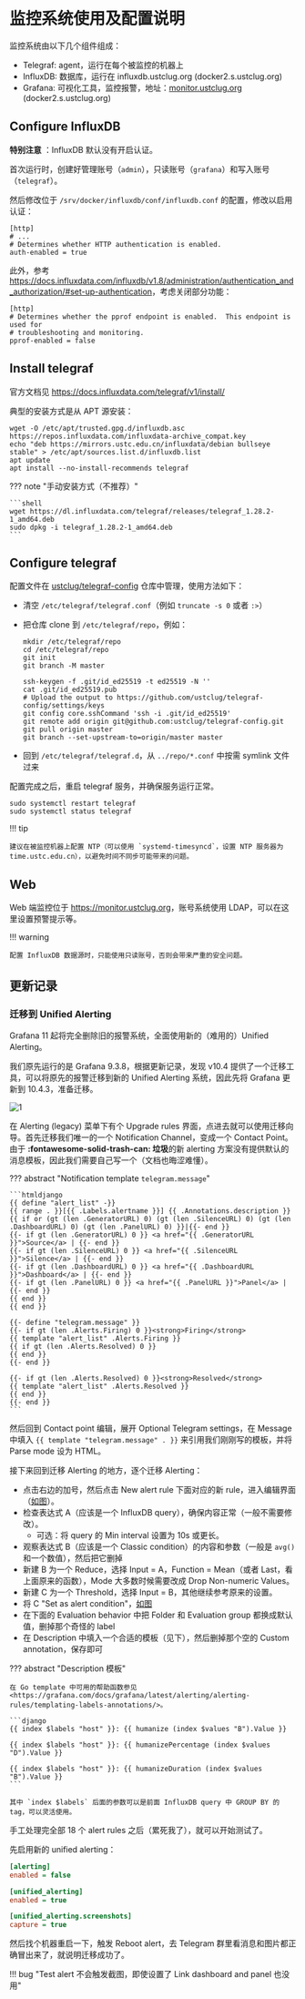 # 监控系统使用及配置说明

监控系统由以下几个组件组成：

- Telegraf: agent，运行在每个被监控的机器上
- InfluxDB: 数据库，运行在 influxdb.ustclug.org (docker2.s.ustclug.org)
- Grafana: 可视化工具，监控报警，地址：[monitor.ustclug.org](https://monitor.ustclug.org) (docker2.s.ustclug.org)

## Configure InfluxDB

**特别注意** ：InfluxDB 默认没有开启认证。

首次运行时，创建好管理账号（`admin`），只读账号（`grafana`）和写入账号（`telegraf`）。

然后修改位于 `/srv/docker/influxdb/conf/influxdb.conf` 的配置，修改以启用认证：

```shell title="/srv/docker/influxdb/conf/influxdb.conf"
[http]
# ...
# Determines whether HTTP authentication is enabled.
auth-enabled = true
```

此外，参考 <https://docs.influxdata.com/influxdb/v1.8/administration/authentication_and_authorization/#set-up-authentication>，考虑关闭部分功能：

```shell title="/srv/docker/influxdb/conf/influxdb.conf"
[http]
# Determines whether the pprof endpoint is enabled.  This endpoint is used for
# troubleshooting and monitoring.
pprof-enabled = false
```

## Install telegraf

官方文档见 <https://docs.influxdata.com/telegraf/v1/install/>

典型的安装方式是从 APT 源安装：

```shell
wget -O /etc/apt/trusted.gpg.d/influxdb.asc https://repos.influxdata.com/influxdata-archive_compat.key
echo "deb https://mirrors.ustc.edu.cn/influxdata/debian bullseye stable" > /etc/apt/sources.list.d/influxdb.list
apt update
apt install --no-install-recommends telegraf
```

??? note "手动安装方式（不推荐）"

    ```shell
    wget https://dl.influxdata.com/telegraf/releases/telegraf_1.28.2-1_amd64.deb
    sudo dpkg -i telegraf_1.28.2-1_amd64.deb
    ```

## Configure telegraf

配置文件在 [ustclug/telegraf-config](https://github.com/ustclug/telegraf-config) 仓库中管理，使用方法如下：

- 清空 `/etc/telegraf/telegraf.conf`（例如 `truncate -s 0` 或者 `:>`）
- 把仓库 clone 到 `/etc/telegraf/repo`，例如：

    ```shell
    mkdir /etc/telegraf/repo
    cd /etc/telegraf/repo
    git init
    git branch -M master

    ssh-keygen -f .git/id_ed25519 -t ed25519 -N ''
    cat .git/id_ed25519.pub
    # Upload the output to https://github.com/ustclug/telegraf-config/settings/keys
    git config core.sshCommand 'ssh -i .git/id_ed25519'
    git remote add origin git@github.com:ustclug/telegraf-config.git
    git pull origin master
    git branch --set-upstream-to=origin/master master
    ```

- 回到 `/etc/telegraf/telegraf.d`，从 `../repo/*.conf` 中按需 symlink 文件过来

配置完成之后，重启 telegraf 服务，并确保服务运行正常。

```shell
sudo systemctl restart telegraf
sudo systemctl status telegraf
```

!!! tip

    建议在被监控机器上配置 NTP（可以使用 `systemd-timesyncd`，设置 NTP 服务器为 time.ustc.edu.cn），以避免时间不同步可能带来的问题。

## Web

Web 端监控位于 <https://monitor.ustclug.org>，账号系统使用 LDAP，可以在这里设置预警提示等。

!!! warning

    配置 InfluxDB 数据源时，只能使用只读账号，否则会带来严重的安全问题。

## 更新记录

### 迁移到 Unified Alerting

Grafana 11 起将完全删除旧的报警系统，全面使用新的（难用的）Unified Alerting。

我们原先运行的是 Grafana 9.3.8，根据更新记录，发现 v10.4 提供了一个迁移工具，可以将原先的报警迁移到新的 Unified Alerting 系统，因此先将 Grafana 更新到 10.4.3，准备迁移。

![1](https://ftp.lug.ustc.edu.cn/misc/grafana-alert-upgrade/upgrade-list.png)

在 Alerting (legacy) 菜单下有个 Upgrade rules 界面，点进去就可以使用迁移向导。首先迁移我们唯一的一个 Notification Channel，变成一个 Contact Point。由于 **:fontawesome-solid-trash-can: 垃圾**的新 alerting 方案没有提供默认的消息模板，因此我们需要自己写一个（文档也晦涩难懂）。

??? abstract "Notification template `telegram.message`"

    ```htmldjango
    {{ define "alert_list" -}}
    {{ range . }}[{{ .Labels.alertname }}] {{ .Annotations.description }}
    {{ if or (gt (len .GeneratorURL) 0) (gt (len .SilenceURL) 0) (gt (len .DashboardURL) 0) (gt (len .PanelURL) 0) }}|{{- end }}
    {{- if gt (len .GeneratorURL) 0 }} <a href="{{ .GeneratorURL }}">Source</a> | {{- end }}
    {{- if gt (len .SilenceURL) 0 }} <a href="{{ .SilenceURL }}">Silence</a> | {{- end }}
    {{- if gt (len .DashboardURL) 0 }} <a href="{{ .DashboardURL }}">Dashboard</a> | {{- end }}
    {{- if gt (len .PanelURL) 0 }} <a href="{{ .PanelURL }}">Panel</a> | {{- end }}
    {{ end }}
    {{ end }}

    {{- define "telegram.message" }}
    {{- if gt (len .Alerts.Firing) 0 }}<strong>Firing</strong>
    {{ template "alert_list" .Alerts.Firing }}
    {{ if gt (len .Alerts.Resolved) 0 }}
    {{ end }}
    {{- end }}

    {{- if gt (len .Alerts.Resolved) 0 }}<strong>Resolved</strong>
    {{ template "alert_list" .Alerts.Resolved }}
    {{ end }}
    {{- end }}
    ```

然后回到 Contact point 编辑，展开 Optional Telegram settings，在 Message 中填入 `{{ template "telegram.message" . }}` 来引用我们刚刚写的模板，并将 Parse mode 设为 HTML。

接下来回到迁移 Alerting 的地方，逐个迁移 Alerting：

- 点击右边的加号，然后点击 New alert rule 下面对应的新 rule，进入编辑界面（[如图](https://ftp.lug.ustc.edu.cn/misc/grafana-alert-upgrade/auto-upgrade-result.png)）。
- 检查表达式 A（应该是一个 InfluxDB query），确保内容正常（一般不需要修改）。
    - 可选：将 query 的 Min interval 设置为 10s 或更长。
- 观察表达式 B（应该是一个 Classic condition）的内容和参数（一般是 `avg()` 和一个数值），然后把它删掉
- 新建 B 为一个 Reduce，选择 Input = A，Function = Mean（或者 Last，看上面原来的函数），Mode 大多数时候需要改成 Drop Non-numeric Values。
- 新建 C 为一个 Threshold，选择 Input = B，其他继续参考原来的设置。
- 将 C "Set as alert condition"，[如图](https://ftp.lug.ustc.edu.cn/misc/grafana-alert-upgrade/rewrite-conditions-and-evaluation.png)
- 在下面的 Evaluation behavior 中把 Folder 和 Evaluation group 都换成默认值，删掉那个奇怪的 label
- 在 Description 中填入一个合适的模板（见下），然后删掉那个空的 Custom annotation，保存即可

??? abstract "Description 模板"

    在 Go template 中可用的帮助函数参见 <https://grafana.com/docs/grafana/latest/alerting/alerting-rules/templating-labels-annotations/>。

    ```django
    {{ index $labels "host" }}: {{ humanize (index $values "B").Value }}

    {{ index $labels "host" }}: {{ humanizePercentage (index $values "D").Value }}

    {{ index $labels "host" }}: {{ humanizeDuration (index $values "B").Value }}
    ```

    其中 `index $labels` 后面的参数可以是前面 InfluxDB query 中 GROUP BY 的 tag，可以灵活使用。

手工处理完全部 18 个 alert rules 之后（累死我了），就可以开始测试了。

先启用新的 unified alerting：

```ini title="/srv/docker/grafana/conf/grafana.ini"
[alerting]
enabled = false

[unified_alerting]
enabled = true

[unified_alerting.screenshots]
capture = true
```

然后找个机器重启一下，触发 Reboot alert，去 Telegram 群里看消息和图片都正确冒出来了，就说明迁移成功了。

!!! bug "Test alert 不会触发截图，即使设置了 Link dashboard and panel 也没用"
